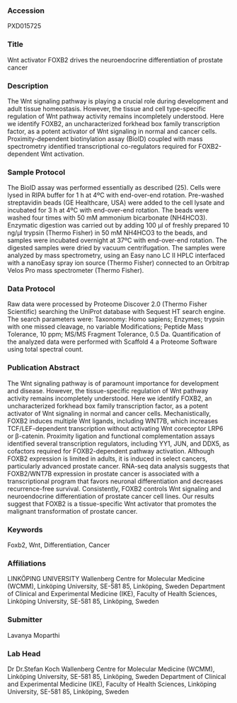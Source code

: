 ### Accession
PXD015725

### Title
Wnt activator FOXB2 drives the neuroendocrine differentiation of prostate cancer

### Description
The Wnt signaling pathway is playing a crucial role during development and adult tissue homeostasis. However, the tissue and cell type-specific regulation of Wnt pathway activity remains incompletely understood. Here we identify FOXB2, an uncharacterized forkhead box family transcription factor, as a potent activator of Wnt signaling in normal and cancer cells. Proximity-dependent biotinylation assay (BioID) coupled with mass spectrometry identified  transcriptional co-regulators required for FOXB2-dependent Wnt activation.

### Sample Protocol
The BioID assay was performed essentially as described (25). Cells were lysed in RIPA buffer for 1 h at 4ºC with end-over-end rotation. Pre-washed streptavidin beads (GE Healthcare, USA) were added to the cell lysate and incubated for 3 h at 4ºC with end-over-end rotation. The beads were washed four times with 50 mM ammonium bicarbonate (NH4HCO3). Enzymatic digestion was carried out by adding 100 µl of freshly prepared 10 ng/µl trypsin (Thermo Fisher) in 50 mM NH4HCO3 to the beads, and samples were incubated overnight at 37ºC with end-over-end rotation. The digested samples were dried by vacuum centrifugation. The samples were analyzed by mass spectrometry, using an Easy nano LC II HPLC interfaced with a nanoEasy spray ion source (Thermo Fisher) connected to an Orbitrap Velos Pro mass spectrometer (Thermo Fisher).

### Data Protocol
Raw data were processed by Proteome Discover 2.0 (Thermo Fisher Scientific) searching the UniProt database with Sequest HT search engine. The search parameters were: Taxonomy: Homo sapiens; Enzymes; trypsin with one missed cleavage, no variable Modifications; Peptide Mass Tolerance, 10 ppm; MS/MS Fragment Tolerance, 0.5 Da. Quantification of the analyzed data were performed with Scaffold 4 a Proteome Software using total spectral count.

### Publication Abstract
The Wnt signaling pathway is of paramount importance for development and disease. However, the tissue-specific regulation of Wnt pathway activity remains incompletely understood. Here we identify FOXB2, an uncharacterized forkhead box family transcription factor, as a potent activator of Wnt signaling in normal and cancer cells. Mechanistically, FOXB2 induces multiple Wnt ligands, including WNT7B, which increases TCF/LEF-dependent transcription without activating Wnt coreceptor LRP6 or &#x3b2;-catenin. Proximity ligation and functional complementation assays identified several transcription regulators, including YY1, JUN, and DDX5, as cofactors required for FOXB2-dependent pathway activation. Although FOXB2 expression is limited in adults, it is induced in select cancers, particularly advanced prostate cancer. RNA-seq data analysis suggests that FOXB2/WNT7B expression in prostate cancer is associated with a transcriptional program that favors neuronal differentiation and decreases recurrence-free survival. Consistently, FOXB2 controls Wnt signaling and neuroendocrine differentiation of prostate cancer cell lines. Our results suggest that FOXB2 is a tissue-specific Wnt activator that promotes the malignant transformation of prostate cancer.

### Keywords
Foxb2, Wnt, Differentiation, Cancer

### Affiliations
LINKÖPING UNIVERSITY
Wallenberg Centre for Molecular Medicine (WCMM), Linköping University, SE-581 85, Linköping, Sweden Department of Clinical and Experimental Medicine (IKE), Faculty of Health Sciences, Linköping University, SE-581 85, Linköping, Sweden

### Submitter
Lavanya Moparthi

### Lab Head
Dr Dr.Stefan Koch
Wallenberg Centre for Molecular Medicine (WCMM), Linköping University, SE-581 85, Linköping, Sweden Department of Clinical and Experimental Medicine (IKE), Faculty of Health Sciences, Linköping University, SE-581 85, Linköping, Sweden


